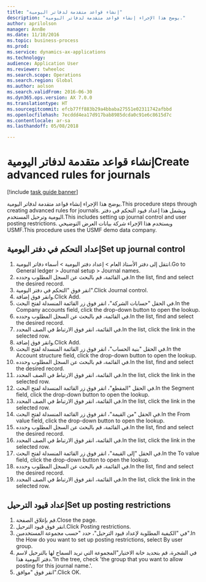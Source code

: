 ```yaml
--- 
title: "إنشاء قواعد متقدمة لدفاتر اليومية"
description: "يوضح هذا الإجراء إنشاء قواعد متقدمة لدفاتر اليومية."
author: aprilolson
manager: AnnBe
ms.date: 11/10/2016
ms.topic: business-process
ms.prod: 
ms.service: dynamics-ax-applications
ms.technology: 
audience: Application User
ms.reviewer: twheeloc
ms.search.scope: Operations
ms.search.region: Global
ms.author: aolson
ms.search.validFrom: 2016-06-30
ms.dyn365.ops.version: AX 7.0.0
ms.translationtype: HT
ms.sourcegitcommit: efcb77ff883b29a4bbaba27551e02311742afbbd
ms.openlocfilehash: 7ecddd4ea17d917bab8985dcda0c91e6c8615d7c
ms.contentlocale: ar-sa
ms.lasthandoff: 05/08/2018

---
```

# <a name="create-advanced-rules-for-journals"></a><span data-ttu-id="f2bde-103">إنشاء قواعد متقدمة لدفاتر اليومية</span><span class="sxs-lookup"><span data-stu-id="f2bde-103">Create advanced rules for journals</span></span>

[!include [task guide banner](../../includes/task-guide-banner.md)]

<span data-ttu-id="f2bde-104">يوضح هذا الإجراء إنشاء قواعد متقدمة لدفاتر اليومية.</span><span class="sxs-lookup"><span data-stu-id="f2bde-104">This procedure steps through creating advanced rules for journals.</span></span> <span data-ttu-id="f2bde-105">ويشمل هذا إعداد قيود التحكم في دفتر اليومية وترحيل المستخدم.</span><span class="sxs-lookup"><span data-stu-id="f2bde-105">This includes setting up journal control and user posting restrictions.</span></span> <span data-ttu-id="f2bde-106">ويستخدم هذا الإجراء شركة بيانات العرض التوضيحي USMF.</span><span class="sxs-lookup"><span data-stu-id="f2bde-106">This procedure uses the USMF demo data company.</span></span>


## <a name="set-up-journal-control"></a><span data-ttu-id="f2bde-107">إعداد التحكم في دفتر اليومية</span><span class="sxs-lookup"><span data-stu-id="f2bde-107">Set up journal control</span></span>
1. <span data-ttu-id="f2bde-108">انتقل إلى دفتر الأستاذ العام > إعداد دفتر اليومية > أسماء دفاتر اليومية.</span><span class="sxs-lookup"><span data-stu-id="f2bde-108">Go to General ledger > Journal setup > Journal names.</span></span>
2. <span data-ttu-id="f2bde-109">في القائمة، قم بالبحث عن السجل المطلوب وحدده.</span><span class="sxs-lookup"><span data-stu-id="f2bde-109">In the list, find and select the desired record.</span></span>
3. <span data-ttu-id="f2bde-110">انقر فوق "التحكم في دفتر اليومية".</span><span class="sxs-lookup"><span data-stu-id="f2bde-110">Click Journal control.</span></span>
4. <span data-ttu-id="f2bde-111">وانقر فوق إضافة.</span><span class="sxs-lookup"><span data-stu-id="f2bde-111">Click Add.</span></span>
5. <span data-ttu-id="f2bde-112">في الحقل "حسابات الشركة"، انقر فوق زر القائمة المنسدلة لفتح البحث.</span><span class="sxs-lookup"><span data-stu-id="f2bde-112">In the Company accounts field, click the drop-down button to open the lookup.</span></span>
6. <span data-ttu-id="f2bde-113">في القائمة، قم بالبحث عن السجل المطلوب وحدده.</span><span class="sxs-lookup"><span data-stu-id="f2bde-113">In the list, find and select the desired record.</span></span>
7. <span data-ttu-id="f2bde-114">في القائمة، انقر فوق الارتباط في الصف المحدد.</span><span class="sxs-lookup"><span data-stu-id="f2bde-114">In the list, click the link in the selected row.</span></span>
8. <span data-ttu-id="f2bde-115">وانقر فوق إضافة.</span><span class="sxs-lookup"><span data-stu-id="f2bde-115">Click Add.</span></span>
9. <span data-ttu-id="f2bde-116">في الحقل "بنية الحساب"، انقر فوق زر القائمة المنسدلة لفتح البحث.</span><span class="sxs-lookup"><span data-stu-id="f2bde-116">In the Account structure field, click the drop-down button to open the lookup.</span></span>
10. <span data-ttu-id="f2bde-117">في القائمة، قم بالبحث عن السجل المطلوب وحدده.</span><span class="sxs-lookup"><span data-stu-id="f2bde-117">In the list, find and select the desired record.</span></span>
11. <span data-ttu-id="f2bde-118">في القائمة، انقر فوق الارتباط في الصف المحدد.</span><span class="sxs-lookup"><span data-stu-id="f2bde-118">In the list, click the link in the selected row.</span></span>
12. <span data-ttu-id="f2bde-119">في الحقل "المقطع"، انقر فوق زر القائمة المنسدلة لفتح البحث.</span><span class="sxs-lookup"><span data-stu-id="f2bde-119">In the Segment field, click the drop-down button to open the lookup.</span></span>
13. <span data-ttu-id="f2bde-120">في القائمة، انقر فوق الارتباط في الصف المحدد.</span><span class="sxs-lookup"><span data-stu-id="f2bde-120">In the list, click the link in the selected row.</span></span>
14. <span data-ttu-id="f2bde-121">في الحقل "من القيمة"، انقر فوق زر القائمة المنسدلة لفتح البحث.</span><span class="sxs-lookup"><span data-stu-id="f2bde-121">In the From value field, click the drop-down button to open the lookup.</span></span>
15. <span data-ttu-id="f2bde-122">في القائمة، قم بالبحث عن السجل المطلوب وحدده.</span><span class="sxs-lookup"><span data-stu-id="f2bde-122">In the list, find and select the desired record.</span></span>
16. <span data-ttu-id="f2bde-123">في القائمة، انقر فوق الارتباط في الصف المحدد.</span><span class="sxs-lookup"><span data-stu-id="f2bde-123">In the list, click the link in the selected row.</span></span>
17. <span data-ttu-id="f2bde-124">في الحقل "إلى القيمة‬"، انقر فوق زر القائمة المنسدلة لفتح البحث.</span><span class="sxs-lookup"><span data-stu-id="f2bde-124">In the To value field, click the drop-down button to open the lookup.</span></span>
18. <span data-ttu-id="f2bde-125">في القائمة، قم بالبحث عن السجل المطلوب وحدده.</span><span class="sxs-lookup"><span data-stu-id="f2bde-125">In the list, find and select the desired record.</span></span>
19. <span data-ttu-id="f2bde-126">في القائمة، انقر فوق الارتباط في الصف المحدد.</span><span class="sxs-lookup"><span data-stu-id="f2bde-126">In the list, click the link in the selected row.</span></span>

## <a name="set-up-posting-restrictions"></a><span data-ttu-id="f2bde-127">إعداد قيود الترحيل</span><span class="sxs-lookup"><span data-stu-id="f2bde-127">Set up posting restrictions</span></span>
1. <span data-ttu-id="f2bde-128">قم بإغلاق الصفحة.</span><span class="sxs-lookup"><span data-stu-id="f2bde-128">Close the page.</span></span>
2. <span data-ttu-id="f2bde-129">انقر فوق ‏‏قيود الترحيل.</span><span class="sxs-lookup"><span data-stu-id="f2bde-129">Click Posting restrictions.</span></span>
3. <span data-ttu-id="f2bde-130">في "الكيفية المطلوبة لإعداد قيود الترحيل"، حدد "حسب مجموعة المستخدمين".</span><span class="sxs-lookup"><span data-stu-id="f2bde-130">In the How do you want to set up posting restrictions, select By user group.</span></span>
4. <span data-ttu-id="f2bde-131">في الشجرة، قم بتحديد خانة الاختيار"المجموعة التي تريد السماح لها بالترحيل لاسم دفتر اليومية هذا."</span><span class="sxs-lookup"><span data-stu-id="f2bde-131">In the tree, check 'the group that you want to allow posting for this journal name.'.</span></span>
5. <span data-ttu-id="f2bde-132">انقر فوق "موافق".</span><span class="sxs-lookup"><span data-stu-id="f2bde-132">Click OK.</span></span>


